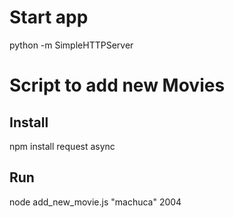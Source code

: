 # Start app
python -m SimpleHTTPServer


# Script to add new Movies
## Install
npm install request async

## Run
node add_new_movie.js "machuca" 2004